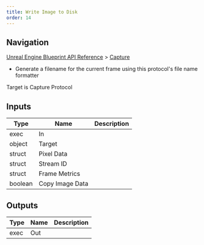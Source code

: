 ```yaml
---
title: Write Image to Disk
order: 14
---
```

## Navigation

[Unreal Engine Blueprint API Reference](https://dev.epicgames.com/documentation/en-us/unreal-engine/BlueprintAPI) > [Capture](https://dev.epicgames.com/documentation/en-us/unreal-engine/BlueprintAPI/Capture)

- Generate a filename for the current frame using this protocol's file name formatter

Target is Capture Protocol

## Inputs

| Type | Name | Description |
| --- | --- | --- |
| exec | In |  |
| object | Target |  |
| struct | Pixel Data |  |
| struct | Stream ID |  |
| struct | Frame Metrics |  |
| boolean | Copy Image Data |  |

## Outputs

| Type | Name | Description |
| --- | --- | --- |
| exec | Out |  |
